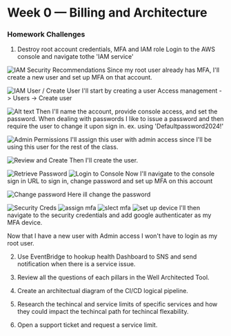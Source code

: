 # Week 0 — Billing and Architecture

### Homework Challenges

1. Destroy root account credentials, MFA and IAM role
Login to the AWS console and navigate tothe 'IAM service'

![IAM Security Recommendations](image.png)
Since my root user already has MFA, I'll create a new user and set up MFA on that account. 

![IAM User / Create User](image-1.png)
I'll start by creating a user 
Access management -> Users -> Create user

![Alt text](image-3.png)
Then I'll name the account, provide console access, and set the password. 
When dealing with passwords I like to issue a password and then require the user to change it upon sign in. 
ex. using 'Defaultpassword2024!'

![Admin Permissions](image-4.png)
I'll assign this user with admin access since I'll be using this user for the rest of the class. 

![Review and Create](image-5.png)
Then I'll create the user.

![Retrieve Password](image-6.png)
![Login to Console](image-7.png)
Now I'll navigate to the console sign in URL to sign in, change password and set up MFA on this account 

![Change password](image-8.png)
Here ill change the password

![Security Creds](image-9.png)
![assign mfa](image-11.png)
![slect mfa](image-10.png)
![set up device](image-12.png)
I'll then navigate to the security credentials and add google authenticater as my MFA device. 

Now that I have a new user with Admin access I won't have to login as my root user. 

2. Use EventBridge to hookup health Dashboard to SNS and send notification when there is a service issue.

3. Review all the questions of each pillars in the Well Architected Tool.

4. Create an architectual diagram of the CI/CD logical pipeline.

5. Research the techincal and service limits of specific services and how they could impact the techincal path for techincal flexability.

6. Open a support ticket and request a service limit.